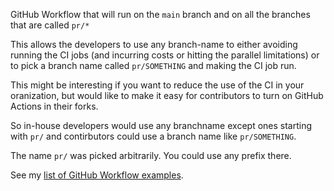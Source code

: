 GitHub Workflow that will run on the `main` branch and on all the branches that are called `pr/*`

This allows the developers to use any branch-name to either avoiding running the CI jobs (and incurring costs or hitting the parallel limitations)
or to pick a branch name called `pr/SOMETHING` and making the CI job run.

This might be interesting if you want to reduce the use of the CI in your oranization, but would like to make it easy
for contributors to turn on GitHub Actions in their forks.

So in-house developers would use any branchname except ones starting with `pr/` and contirbutors could use a branch name like `pr/SOMETHING`.

The name `pr/` was picked arbitrarily. You could use any prefix there.

See my [list of GitHub Workflow examples](https://code-maven.com/github-actions).
